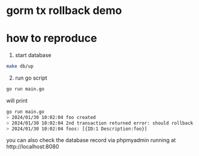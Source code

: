 # gorm tx rollback demo

# how to reproduce

1. start database

```bash
make db/up
```

2. run go script

```bash
go run main.go
```

will print

```bash
go run main.go
> 2024/01/30 10:02:04 foo created
> 2024/01/30 10:02:04 2nd transaction returned error: should rollback
> 2024/01/30 10:02:04 foos: [{ID:1 Description:foo}]
```

you can also check the database record via phpmyadmin running at http://localhost:8080
